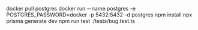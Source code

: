 docker pull postgres
docker run --name postgres -e POSTGRES_PASSWORD=docker -p 5432:5432 -d postgres
npm install
npx prisma generate dev
npm run test ./tests/bug.test.ts
